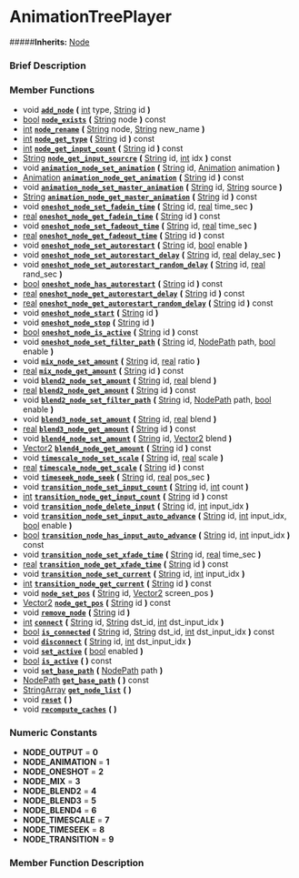 #  AnimationTreePlayer  
#####**Inherits:** [Node](class_node)

###  Brief Description  


###  Member Functions 
  * void  **[`add_node`](#add_node)**  **(** [int](class_int) type, [String](class_string) id  **)**
  * [bool](class_bool)  **[`node_exists`](#node_exists)**  **(** [String](class_string) node  **)** const
  * [int](class_int)  **[`node_rename`](#node_rename)**  **(** [String](class_string) node, [String](class_string) new_name  **)**
  * [int](class_int)  **[`node_get_type`](#node_get_type)**  **(** [String](class_string) id  **)** const
  * [int](class_int)  **[`node_get_input_count`](#node_get_input_count)**  **(** [String](class_string) id  **)** const
  * [String](class_string)  **[`node_get_input_sourcre`](#node_get_input_sourcre)**  **(** [String](class_string) id, [int](class_int) idx  **)** const
  * void  **[`animation_node_set_animation`](#animation_node_set_animation)**  **(** [String](class_string) id, [Animation](class_animation) animation  **)**
  * [Animation](class_animation)  **[`animation_node_get_animation`](#animation_node_get_animation)**  **(** [String](class_string) id  **)** const
  * void  **[`animation_node_set_master_animation`](#animation_node_set_master_animation)**  **(** [String](class_string) id, [String](class_string) source  **)**
  * [String](class_string)  **[`animation_node_get_master_animation`](#animation_node_get_master_animation)**  **(** [String](class_string) id  **)** const
  * void  **[`oneshot_node_set_fadein_time`](#oneshot_node_set_fadein_time)**  **(** [String](class_string) id, [real](class_real) time_sec  **)**
  * [real](class_real)  **[`oneshot_node_get_fadein_time`](#oneshot_node_get_fadein_time)**  **(** [String](class_string) id  **)** const
  * void  **[`oneshot_node_set_fadeout_time`](#oneshot_node_set_fadeout_time)**  **(** [String](class_string) id, [real](class_real) time_sec  **)**
  * [real](class_real)  **[`oneshot_node_get_fadeout_time`](#oneshot_node_get_fadeout_time)**  **(** [String](class_string) id  **)** const
  * void  **[`oneshot_node_set_autorestart`](#oneshot_node_set_autorestart)**  **(** [String](class_string) id, [bool](class_bool) enable  **)**
  * void  **[`oneshot_node_set_autorestart_delay`](#oneshot_node_set_autorestart_delay)**  **(** [String](class_string) id, [real](class_real) delay_sec  **)**
  * void  **[`oneshot_node_set_autorestart_random_delay`](#oneshot_node_set_autorestart_random_delay)**  **(** [String](class_string) id, [real](class_real) rand_sec  **)**
  * [bool](class_bool)  **[`oneshot_node_has_autorestart`](#oneshot_node_has_autorestart)**  **(** [String](class_string) id  **)** const
  * [real](class_real)  **[`oneshot_node_get_autorestart_delay`](#oneshot_node_get_autorestart_delay)**  **(** [String](class_string) id  **)** const
  * [real](class_real)  **[`oneshot_node_get_autorestart_random_delay`](#oneshot_node_get_autorestart_random_delay)**  **(** [String](class_string) id  **)** const
  * void  **[`oneshot_node_start`](#oneshot_node_start)**  **(** [String](class_string) id  **)**
  * void  **[`oneshot_node_stop`](#oneshot_node_stop)**  **(** [String](class_string) id  **)**
  * [bool](class_bool)  **[`oneshot_node_is_active`](#oneshot_node_is_active)**  **(** [String](class_string) id  **)** const
  * void  **[`oneshot_node_set_filter_path`](#oneshot_node_set_filter_path)**  **(** [String](class_string) id, [NodePath](class_nodepath) path, [bool](class_bool) enable  **)**
  * void  **[`mix_node_set_amount`](#mix_node_set_amount)**  **(** [String](class_string) id, [real](class_real) ratio  **)**
  * [real](class_real)  **[`mix_node_get_amount`](#mix_node_get_amount)**  **(** [String](class_string) id  **)** const
  * void  **[`blend2_node_set_amount`](#blend2_node_set_amount)**  **(** [String](class_string) id, [real](class_real) blend  **)**
  * [real](class_real)  **[`blend2_node_get_amount`](#blend2_node_get_amount)**  **(** [String](class_string) id  **)** const
  * void  **[`blend2_node_set_filter_path`](#blend2_node_set_filter_path)**  **(** [String](class_string) id, [NodePath](class_nodepath) path, [bool](class_bool) enable  **)**
  * void  **[`blend3_node_set_amount`](#blend3_node_set_amount)**  **(** [String](class_string) id, [real](class_real) blend  **)**
  * [real](class_real)  **[`blend3_node_get_amount`](#blend3_node_get_amount)**  **(** [String](class_string) id  **)** const
  * void  **[`blend4_node_set_amount`](#blend4_node_set_amount)**  **(** [String](class_string) id, [Vector2](class_vector2) blend  **)**
  * [Vector2](class_vector2)  **[`blend4_node_get_amount`](#blend4_node_get_amount)**  **(** [String](class_string) id  **)** const
  * void  **[`timescale_node_set_scale`](#timescale_node_set_scale)**  **(** [String](class_string) id, [real](class_real) scale  **)**
  * [real](class_real)  **[`timescale_node_get_scale`](#timescale_node_get_scale)**  **(** [String](class_string) id  **)** const
  * void  **[`timeseek_node_seek`](#timeseek_node_seek)**  **(** [String](class_string) id, [real](class_real) pos_sec  **)**
  * void  **[`transition_node_set_input_count`](#transition_node_set_input_count)**  **(** [String](class_string) id, [int](class_int) count  **)**
  * [int](class_int)  **[`transition_node_get_input_count`](#transition_node_get_input_count)**  **(** [String](class_string) id  **)** const
  * void  **[`transition_node_delete_input`](#transition_node_delete_input)**  **(** [String](class_string) id, [int](class_int) input_idx  **)**
  * void  **[`transition_node_set_input_auto_advance`](#transition_node_set_input_auto_advance)**  **(** [String](class_string) id, [int](class_int) input_idx, [bool](class_bool) enable  **)**
  * [bool](class_bool)  **[`transition_node_has_input_auto_advance`](#transition_node_has_input_auto_advance)**  **(** [String](class_string) id, [int](class_int) input_idx  **)** const
  * void  **[`transition_node_set_xfade_time`](#transition_node_set_xfade_time)**  **(** [String](class_string) id, [real](class_real) time_sec  **)**
  * [real](class_real)  **[`transition_node_get_xfade_time`](#transition_node_get_xfade_time)**  **(** [String](class_string) id  **)** const
  * void  **[`transition_node_set_current`](#transition_node_set_current)**  **(** [String](class_string) id, [int](class_int) input_idx  **)**
  * [int](class_int)  **[`transition_node_get_current`](#transition_node_get_current)**  **(** [String](class_string) id  **)** const
  * void  **[`node_set_pos`](#node_set_pos)**  **(** [String](class_string) id, [Vector2](class_vector2) screen_pos  **)**
  * [Vector2](class_vector2)  **[`node_get_pos`](#node_get_pos)**  **(** [String](class_string) id  **)** const
  * void  **[`remove_node`](#remove_node)**  **(** [String](class_string) id  **)**
  * [int](class_int)  **[`connect`](#connect)**  **(** [String](class_string) id, [String](class_string) dst_id, [int](class_int) dst_input_idx  **)**
  * [bool](class_bool)  **[`is_connected`](#is_connected)**  **(** [String](class_string) id, [String](class_string) dst_id, [int](class_int) dst_input_idx  **)** const
  * void  **[`disconnect`](#disconnect)**  **(** [String](class_string) id, [int](class_int) dst_input_idx  **)**
  * void  **[`set_active`](#set_active)**  **(** [bool](class_bool) enabled  **)**
  * [bool](class_bool)  **[`is_active`](#is_active)**  **(** **)** const
  * void  **[`set_base_path`](#set_base_path)**  **(** [NodePath](class_nodepath) path  **)**
  * [NodePath](class_nodepath)  **[`get_base_path`](#get_base_path)**  **(** **)** const
  * [StringArray](class_stringarray)  **[`get_node_list`](#get_node_list)**  **(** **)**
  * void  **[`reset`](#reset)**  **(** **)**
  * void  **[`recompute_caches`](#recompute_caches)**  **(** **)**

###  Numeric Constants  
  * **NODE_OUTPUT** = **0**
  * **NODE_ANIMATION** = **1**
  * **NODE_ONESHOT** = **2**
  * **NODE_MIX** = **3**
  * **NODE_BLEND2** = **4**
  * **NODE_BLEND3** = **5**
  * **NODE_BLEND4** = **6**
  * **NODE_TIMESCALE** = **7**
  * **NODE_TIMESEEK** = **8**
  * **NODE_TRANSITION** = **9**

###  Member Function Description  
